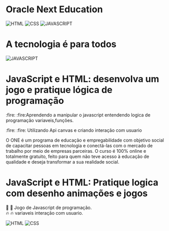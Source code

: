 # Oracle Next Education

![HTML](https://img.shields.io/badge/HTML5-E34F26?style=for-the-badge&logo=html5&logoColor=white)
![CSS](https://img.shields.io/badge/CSS-239120?&style=for-the-badge&logo=css3&logoColor=white)
![JAVASCRIPT](https://img.shields.io/badge/JavaScript-F7DF1E?style=for-the-badge&logo=javascript&logoColor=black)

<h1>A tecnologia é para todos</h1>


![JAVASCRIPT](https://img.shields.io/badge/JavaScript-F7DF1E?style=for-the-badge&logo=javascript&logoColor=black)  
<h1>JavaScript e HTML: desenvolva um jogo e pratique lógica de programação</h1>
<p>:fire: :fire:Aprendendo a manipular o javascript entendendo logica de programação variaveis,funções.</p> 
<p>:fire: :fire: Utilizando Api canvas  e criando interação com usuario</p>

 

<p>O ONE é um programa de educação e empregabilidade com objetivo social de capacitar pessoas em tecnologia e conectá-las com o mercado de trabalho por meio de empresas parceiras.
O curso é 100% online e totalmente gratuito, feito para quem não teve acesso à educação de qualidade e deseja transformar a sua realidade social.</p>


<h1>JavaScript e HTML: Pratique logica com desenho animações e jogos</h1>


:tada: :tada: Jogo de Javascript de programação.</br>
:fire: :fire: variaveis interação com usuario.

![HTML](https://img.shields.io/badge/HTML5-E34F26?style=for-the-badge&logo=html5&logoColor=white)
![CSS](https://img.shields.io/badge/CSS-239120?&style=for-the-badge&logo=css3&logoColor=white)
